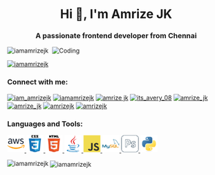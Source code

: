 <h1 align="center">Hi 👋, I'm Amrize JK</h1>
<h3 align="center">A passionate frontend developer from Chennai</h3>
<img align = "right" alt = "Coding" width = "400" src= "https://guruprasad.codes/_ipx/w_750,q_75/%2F_next%2Fstatic%2Fmedia%2Fcoder.41289687.gif?url=%2F_next%2Fstatic%2Fmedia%2Fcoder.41289687.gif&w=750&q=75">

<p align="left"> <img src="https://komarev.com/ghpvc/?username=iamamrizejk&label=Profile%20views&color=0e75b6&style=flat" alt="iamamrizejk" /> </p>

<p align="left"> <a href="https://twitter.com/iamamrizejk" target="blank"><img src="https://img.shields.io/twitter/follow/iamamrizejk?logo=twitter&style=for-the-badge" alt="iamamrizejk" /></a> </p>

<h3 align="left">Connect with me:</h3>
<p align="left">
<a href="https://dev.to/iam_amrizejk" target="blank"><img align="center" src="https://raw.githubusercontent.com/rahuldkjain/github-profile-readme-generator/master/src/images/icons/Social/devto.svg" alt="iam_amrizejk" height="30" width="40" /></a>
<a href="https://twitter.com/iamamrizejk" target="blank"><img align="center" src="https://raw.githubusercontent.com/rahuldkjain/github-profile-readme-generator/master/src/images/icons/Social/twitter.svg" alt="iamamrizejk" height="30" width="40" /></a>
<a href="https://linkedin.com/in/amrize-jk-9b780b257/" target="blank"><img align="center" src="https://raw.githubusercontent.com/rahuldkjain/github-profile-readme-generator/master/src/images/icons/Social/linked-in-alt.svg" alt="amrize jk" height="30" width="40" /></a>
<a href="https://instagram.com/its_avery_08" target="blank"><img align="center" src="https://raw.githubusercontent.com/rahuldkjain/github-profile-readme-generator/master/src/images/icons/Social/instagram.svg" alt="its_avery_08" height="30" width="40" /></a>
<a href="https://dribbble.com/amrize_jk" target="blank"><img align="center" src="https://raw.githubusercontent.com/rahuldkjain/github-profile-readme-generator/master/src/images/icons/Social/dribbble.svg" alt="amrize_jk" height="30" width="40" /></a>
<a href="https://www.codechef.com/users/amrize_jk" target="blank"><img align="center" src="https://cdn.jsdelivr.net/npm/simple-icons@3.1.0/icons/codechef.svg" alt="amrize_jk" height="30" width="40" /></a>
<a href="https://www.leetcode.com/amrizejk" target="blank"><img align="center" src="https://raw.githubusercontent.com/rahuldkjain/github-profile-readme-generator/master/src/images/icons/Social/leet-code.svg" alt="amrizejk" height="30" width="40" /></a>
<a href="https://auth.geeksforgeeks.org/user/amrizejk" target="blank"><img align="center" src="https://raw.githubusercontent.com/rahuldkjain/github-profile-readme-generator/master/src/images/icons/Social/geeks-for-geeks.svg" alt="amrizejk" height="30" width="40" /></a>
</p>

<h3 align="left">Languages and Tools:</h3>
<p align="left"> <a href="https://aws.amazon.com" target="_blank" rel="noreferrer"> <img src="https://raw.githubusercontent.com/devicons/devicon/master/icons/amazonwebservices/amazonwebservices-original-wordmark.svg" alt="aws" width="40" height="40"/> </a> <a href="https://www.w3schools.com/css/" target="_blank" rel="noreferrer"> <img src="https://raw.githubusercontent.com/devicons/devicon/master/icons/css3/css3-original-wordmark.svg" alt="css3" width="40" height="40"/> </a> <a href="https://www.w3.org/html/" target="_blank" rel="noreferrer"> <img src="https://raw.githubusercontent.com/devicons/devicon/master/icons/html5/html5-original-wordmark.svg" alt="html5" width="40" height="40"/> </a> <a href="https://www.java.com" target="_blank" rel="noreferrer"> <img src="https://raw.githubusercontent.com/devicons/devicon/master/icons/java/java-original.svg" alt="java" width="40" height="40"/> </a> <a href="https://developer.mozilla.org/en-US/docs/Web/JavaScript" target="_blank" rel="noreferrer"> <img src="https://raw.githubusercontent.com/devicons/devicon/master/icons/javascript/javascript-original.svg" alt="javascript" width="40" height="40"/> </a> <a href="https://www.mysql.com/" target="_blank" rel="noreferrer"> <img src="https://raw.githubusercontent.com/devicons/devicon/master/icons/mysql/mysql-original-wordmark.svg" alt="mysql" width="40" height="40"/> </a> <a href="https://www.photoshop.com/en" target="_blank" rel="noreferrer"> <img src="https://raw.githubusercontent.com/devicons/devicon/master/icons/photoshop/photoshop-line.svg" alt="photoshop" width="40" height="40"/> </a> <a href="https://www.python.org" target="_blank" rel="noreferrer"> <img src="https://raw.githubusercontent.com/devicons/devicon/master/icons/python/python-original.svg" alt="python" width="40" height="40"/> </a> </p>

<p><img align="left" src="https://github-readme-stats.vercel.app/api/top-langs?username=iamamrizejk&show_icons=true&locale=en&layout=compact" alt="iamamrizejk" /></p>

<p>&nbsp;<img align="center" src="https://github-readme-stats.vercel.app/api?username=iamamrizejk&show_icons=true&locale=en" alt="iamamrizejk" /></p>

